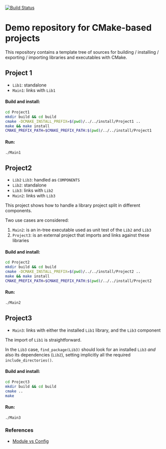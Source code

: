 [![Build Status](https://travis-ci.org/diegoferigo/how-to-cmake.svg?branch=master)](https://travis-ci.org/diegoferigo/how-to-cmake)

# Demo repository for CMake-based projects

This repository contains a template tree of sources for building / installing / exporting / importing libraries and executables with CMake.

## Project 1

*   `Lib1`: standalone
*   `Main1`: links with `Lib1`

#### Build and install:

```sh
cd Project1
mkdir build && cd build
cmake -DCMAKE_INSTALL_PREFIX=$(pwd)/../../install/Project1 ..
make && make install
CMAKE_PREFIX_PATH=$CMAKE_PREFIX_PATH:$(pwd)/../../install/Project1
```

#### Run:

```sh
./Main1
```

## Project2

*   `Lib2` `Lib3`: handled as `COMPONENTS`
*   `Lib2`: standalone
*   `Lib3`: links with `Lib2`
*   `Main2`: links with `Lib3`

This project shows how to handle a library project split in different components.

Two use cases are considered:
1.   `Main2`: is an in-tree executable used as unit test of the `Lib2` and `Lib3`
2.   `Project3`: is an external project that imports and links against these libraries

#### Build and install:

```sh
cd Project2
mkdir build && cd build
cmake -DCMAKE_INSTALL_PREFIX=$(pwd)/../../install/Project2 ..
make && make install
CMAKE_PREFIX_PATH=$CMAKE_PREFIX_PATH:$(pwd)/../../install/Project2
```

#### Run:

```sh
./Main2
```

## Project3

*   `Main3`: links with either the installed `Lib1` library, and the `Lib3` component

The import of `Lib1` is straightforward.

In the `Lib3` case, `find_package(Lib3)` should look for an installed `Lib3` _and_ also its
dependencies (`Lib2`), setting implicitly all the required `include_directories()`.

#### Build and install:

```sh
cd Project3
mkdir build && cd build
cmake ..
make
```

#### Run:

```sh
./Main3
```

### References
*   [Module vs Config](https://github.com/ruslo/hunter/wiki/example.find_package.config)
